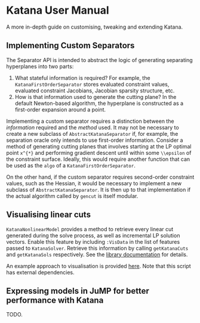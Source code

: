 # Katana User Manual

A more in-depth guide on customising, tweaking and extending Katana.

## Implementing Custom Separators

The Separator API is intended to abstract the logic of generating separating hyperplanes into two parts:
1. What stateful information is required? For example, the `KatanaFirstOrderSeparator` stores evaluated constraint
   values, evaluated constraint Jacobians, Jacobian sparsity structure, etc.
2. How is that information used to generate the cutting plane? In the default Newton-based algorithm, the hyperplane is
   constructed as a first-order expansion around a point.

Implementing a custom separator requires a distinction between the _information_ required and the _method_ used. It may not
be necessary to create a new subclass of `AbstractKatanaSeparator` if, for example, the separation oracle only intends to use
first-order information. Consider a method of generating cutting planes that involves starting at the LP optimal point ``x^{*}``
and performing gradient descent until within some ``\\epsilon`` of the constraint surface. Ideally, this would require another
function that can be used as the `algo` of a `KatanaFirstOrderSeparator`.

On the other hand, if the custom separator requires second-order constraint values, such as the Hessian, it would be necessary to implement a new subclass of `AbstractKatanaSeparator`. It is then up to that implementation if the actual algorithm called by `gencut` is itself modular.

## Visualising linear cuts

`KatanaNonlinearModel` provides a method to retrieve every linear cut generated during the solve process, as well as incremental LP solution vectors. Enable this feature by including `:VisData` in the list of features passed to `KatanaSolver`. Retrieve this information by calling
`getKatanaCuts` and `getKatanaSols` respectively. See the [library documentation](library.html#Katana.getKatanaCuts-Tuple{Katana.KatanaNonlinearModel}) for details.

An example approach to visualisation is provided [here](https://github.com/lanl-ansi/Katana.jl/blob/master/vis/vis.jl). Note that this script has external dependencies.

## Expressing models in JuMP for better performance with Katana

TODO.
